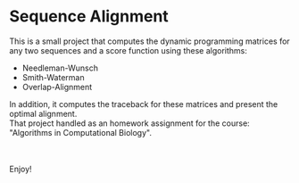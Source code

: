 # Sequence Alignment

This is a small project that computes the dynamic programming matrices for any two sequences and a score function using these algorithms:
- Needleman-Wunsch
- Smith-Waterman
- Overlap-Alignment

In addition, it computes the traceback for these matrices and present the optimal alignment.
<br>That project handled as an homework assignment for the course: "Algorithms in Computational Biology".

<br><br>Enjoy!